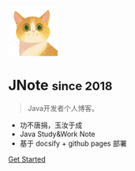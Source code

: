 <!-- _coverpage.md -->

<img src="./_media/logo.png" width="100" height="100" />

# JNote <small>since 2018</small>

> Java开发者个人博客。

- 功不唐捐，玉汝于成
- Java Study&Work Note
- 基于 docsify + github pages 部署

[Get Started](#README.md)
